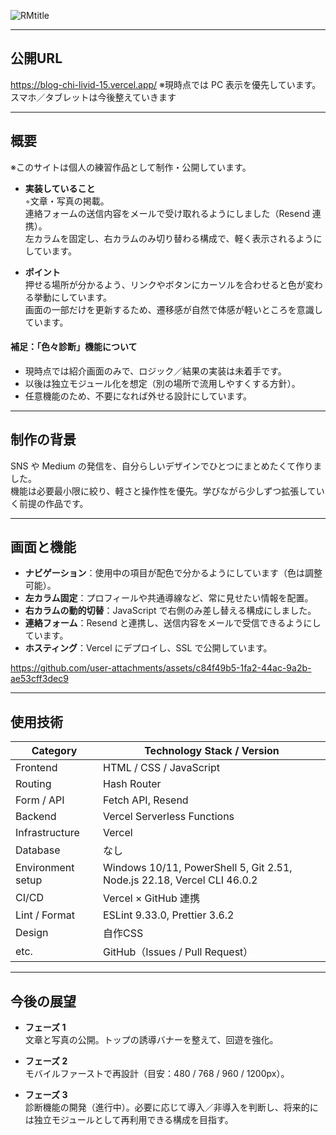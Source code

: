 
![RMtitle](https://github.com/user-attachments/assets/b4f4255c-c6e7-4b14-8763-299357197f23)

---

## 公開URL
https://blog-chi-livid-15.vercel.app/
※現時点では PC 表示を優先しています。スマホ／タブレットは今後整えていきます

---

## 概要

※このサイトは個人の練習作品として制作・公開しています。

- **実装していること**  
  ◦文章・写真の掲載。  
  連絡フォームの送信内容をメールで受け取れるようにしました（Resend 連携）。  
  左カラムを固定し、右カラムのみ切り替わる構成で、軽く表示されるようにしています。

- **ポイント**  
  押せる場所が分かるよう、リンクやボタンにカーソルを合わせると色が変わる挙動にしています。  
  画面の一部だけを更新するため、遷移感が自然で体感が軽いところを意識しています。

#### 補足：「色々診断」機能について
- 現時点では紹介画面のみで、ロジック／結果の実装は未着手です。  
- 以後は独立モジュール化を想定（別の場所で流用しやすくする方針）。  
- 任意機能のため、不要になれば外せる設計にしています。

---

## 制作の背景

SNS や Medium の発信を、自分らしいデザインでひとつにまとめたくて作りました。  
機能は必要最小限に絞り、軽さと操作性を優先。学びながら少しずつ拡張していく前提の作品です。

---

## 画面と機能

- **ナビゲーション**：使用中の項目が配色で分かるようにしています（色は調整可能）。  
- **左カラム固定**：プロフィールや共通導線など、常に見せたい情報を配置。  
- **右カラムの動的切替**：JavaScript で右側のみ差し替える構成にしました。  
- **連絡フォーム**：Resend と連携し、送信内容をメールで受信できるようにしています。  
- **ホスティング**：Vercel にデプロイし、SSL で公開しています。


https://github.com/user-attachments/assets/c84f49b5-1fa2-44ac-9a2b-ae53cff3dec9



---

## 使用技術

| Category | Technology Stack / Version |
|---|---|
| Frontend | HTML / CSS / JavaScript |
| Routing | Hash Router |
| Form / API | Fetch API, Resend |
| Backend | Vercel Serverless Functions |
| Infrastructure | Vercel |
| Database | なし |
| Environment setup | Windows 10/11, PowerShell 5, Git 2.51, Node.js 22.18, Vercel CLI 46.0.2 |
| CI/CD | Vercel × GitHub 連携 |
| Lint / Format | ESLint 9.33.0, Prettier 3.6.2 |
| Design | 自作CSS |
| etc. | GitHub（Issues / Pull Request） |

---

## 今後の展望

- **フェーズ 1**  
  文章と写真の公開。トップの誘導バナーを整えて、回遊を強化。

- **フェーズ 2**  
  モバイルファーストで再設計（目安：480 / 768 / 960 / 1200px）。  

- **フェーズ 3**  
  診断機能の開発（進行中）。必要に応じて導入／非導入を判断し、将来的には独立モジュールとして再利用できる構成を目指す。
